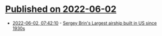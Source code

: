 # [Published on 2022-06-02](index.md)

* [2022-06-02, 07:42:10](https://news.ycombinator.com/item?id=31592448) - [Sergey Brin's Largest airship built in US since 1930s](https://www.beaconjournal.com/story/news/2022/05/05/largest-us-airship-take-shape-soon-inside-akron-airdock-blimp-lta-sergey-brin-ohio-google/7393571001/)
